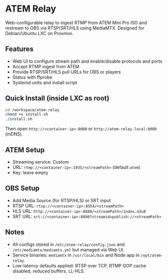 # ATEM Relay

Web-configurable relay to ingest RTMP from ATEM Mini Pro ISO and restream to OBS via RTSP/SRT/HLS using MediaMTX. Designed for Debian/Ubuntu LXC on Proxmox.

## Features
- Web UI to configure stream path and enable/disable protocols and ports
- Accept RTMP ingest from ATEM
- Provide RTSP/SRT/HLS pull URLs for OBS or players
- Status with ffprobe
- Systemd units and install script

## Quick Install (inside LXC as root)
```bash
cd /workspace/atem-relay
chmod +x install.sh
./install.sh
```

Then open `http://<container-ip>:8080` or `http://atem-relay.local:8080` (mDNS).

## ATEM Setup
- Streaming service: Custom
- URL: `rtmp://<container-ip>:1935/<streamPath>` (default `atem`)
- Key: leave empty

## OBS Setup
- Add Media Source (for RTSP/HLS) or SRT input
- RTSP URL: `rtsp://<container-ip>:8554/<streamPath>`
- HLS URL: `http://<container-ip>:8888/<streamPath>/index.m3u8`
- SRT URL: `srt://<container-ip>:8890?streamid=publish://<streamPath>`

## Notes
- All configs stored in `/etc/atem-relay/config.json` and `/etc/mediamtx/mediamtx.yml` but managed via Web UI.
- Service binaries: `mediamtx` in `/usr/local/bin` and Node app in `/opt/atem-relay`.
 - Low-latency defaults applied: RTSP over TCP, RTMP GOP cache disabled, reduced buffers, LL-HLS.
